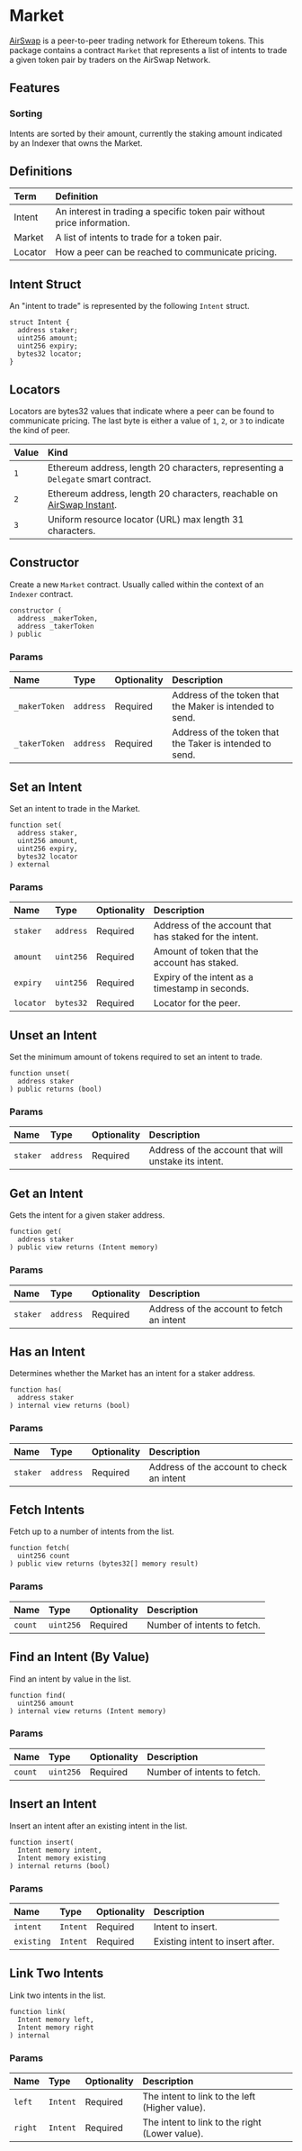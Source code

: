 # Market

[AirSwap](https://www.airswap.io/) is a peer-to-peer trading network for Ethereum tokens. This package contains a contract `Market` that represents a list of intents to trade a given token pair by traders on the AirSwap Network.

## Features

### Sorting

Intents are sorted by their amount, currently the staking amount indicated by an Indexer that owns the Market.

## Definitions

| Term    | Definition                                                              |
| :------ | :---------------------------------------------------------------------- |
| Intent  | An interest in trading a specific token pair without price information. |
| Market  | A list of intents to trade for a token pair.                            |
| Locator | How a peer can be reached to communicate pricing.                       |

## Intent Struct

An "intent to trade" is represented by the following `Intent` struct.

```
struct Intent {
  address staker;
  uint256 amount;
  uint256 expiry;
  bytes32 locator;
}
```

## Locators

Locators are bytes32 values that indicate where a peer can be found to communicate pricing. The last byte is either a value of `1`, `2`, or `3` to indicate the kind of peer.

| Value | Kind                                                                                                 |
| :---- | :--------------------------------------------------------------------------------------------------- |
| `1`   | Ethereum address, length 20 characters, representing a `Delegate` smart contract.                    |
| `2`   | Ethereum address, length 20 characters, reachable on [AirSwap Instant](https://instant.airswap.io/). |
| `3`   | Uniform resource locator (URL) max length 31 characters.                                             |

## Constructor

Create a new `Market` contract. Usually called within the context of an `Indexer` contract.

```Solidity
constructor (
  address _makerToken,
  address _takerToken
) public
```

### Params

| Name          | Type      | Optionality | Description                                              |
| :------------ | :-------- | :---------- | :------------------------------------------------------- |
| `_makerToken` | `address` | Required    | Address of the token that the Maker is intended to send. |
| `_takerToken` | `address` | Required    | Address of the token that the Taker is intended to send. |

## Set an Intent

Set an intent to trade in the Market.

```Solidity
function set(
  address staker,
  uint256 amount,
  uint256 expiry,
  bytes32 locator
) external
```

### Params

| Name      | Type      | Optionality | Description                                            |
| :-------- | :-------- | :---------- | :----------------------------------------------------- |
| `staker`  | `address` | Required    | Address of the account that has staked for the intent. |
| `amount`  | `uint256` | Required    | Amount of token that the account has staked.           |
| `expiry`  | `uint256` | Required    | Expiry of the intent as a timestamp in seconds.        |
| `locator` | `bytes32` | Required    | Locator for the peer.                                  |

## Unset an Intent

Set the minimum amount of tokens required to set an intent to trade.

```Solidity
function unset(
  address staker
) public returns (bool)
```

### Params

| Name     | Type      | Optionality | Description                                          |
| :------- | :-------- | :---------- | :--------------------------------------------------- |
| `staker` | `address` | Required    | Address of the account that will unstake its intent. |

## Get an Intent

Gets the intent for a given staker address.

```Solidity
function get(
  address staker
) public view returns (Intent memory)
```

### Params

| Name     | Type      | Optionality | Description                               |
| :------- | :-------- | :---------- | :---------------------------------------- |
| `staker` | `address` | Required    | Address of the account to fetch an intent |

## Has an Intent

Determines whether the Market has an intent for a staker address.

```Solidity
function has(
  address staker
) internal view returns (bool)
```

### Params

| Name     | Type      | Optionality | Description                               |
| :------- | :-------- | :---------- | :---------------------------------------- |
| `staker` | `address` | Required    | Address of the account to check an intent |

## Fetch Intents

Fetch up to a number of intents from the list.

```Solidity
function fetch(
  uint256 count
) public view returns (bytes32[] memory result)
```

### Params

| Name    | Type      | Optionality | Description                 |
| :------ | :-------- | :---------- | :-------------------------- |
| `count` | `uint256` | Required    | Number of intents to fetch. |

## Find an Intent (By Value)

Find an intent by value in the list.

```Solidity
function find(
  uint256 amount
) internal view returns (Intent memory)
```

### Params

| Name    | Type      | Optionality | Description                 |
| :------ | :-------- | :---------- | :-------------------------- |
| `count` | `uint256` | Required    | Number of intents to fetch. |

## Insert an Intent

Insert an intent after an existing intent in the list.

```Solidity
function insert(
  Intent memory intent,
  Intent memory existing
) internal returns (bool)
```

### Params

| Name       | Type     | Optionality | Description                      |
| :--------- | :------- | :---------- | :------------------------------- |
| `intent`   | `Intent` | Required    | Intent to insert.                |
| `existing` | `Intent` | Required    | Existing intent to insert after. |

## Link Two Intents

Link two intents in the list.

```Solidity
function link(
  Intent memory left,
  Intent memory right
) internal
```

### Params

| Name    | Type     | Optionality | Description                                    |
| :------ | :------- | :---------- | :--------------------------------------------- |
| `left`  | `Intent` | Required    | The intent to link to the left (Higher value). |
| `right` | `Intent` | Required    | The intent to link to the right (Lower value). |
